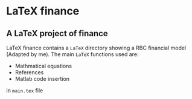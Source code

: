 # LaTeX finance

## A LaTeX project of finance
LaTeX finance contains a ``LaTeX`` directory showing a RBC financial model (Adapted by me). The main ``LaTeX`` functions used are:
+ Mathmatical equations
+ References
+ Matlab code insertion

in ``main.tex`` file
